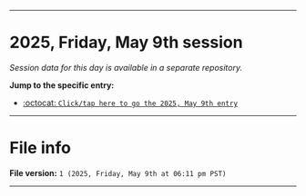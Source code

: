 
***

# 2025, Friday, May 9th session

_Session data for this day is available in a separate repository._

**Jump to the specific entry:**

- [:octocat: `Click/tap here to go the 2025, May 9th entry`](https://github.com/seanpm2001/SeansLifeArchive_Images_TinyTower_Y2025/tree/SeansLifeArchive_Images_TinyTower_Y2025_Main-dev/2025/05_May/09/)

***

# File info

**File version:** `1 (2025, Friday, May 9th at 06:11 pm PST)`

***
